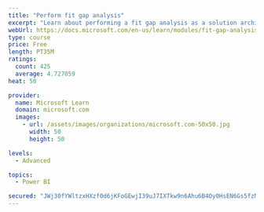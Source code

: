 ```yaml
---
title: "Perform fit gap analysis"
excerpt: "Learn about performing a fit gap analysis as a solution architect for Dynamics 365 and Microsoft Power Platform."
webUrl: https://docs.microsoft.com/en-us/learn/modules/fit-gap-analysis/
type: course
price: Free
length: PT35M
ratings:
  count: 425
  average: 4.727059
heat: 50

provider:
  name: Microsoft Learn
  domain: microsoft.com
  images:
    - url: /assets/images/organizations/microsoft.com-50x50.jpg
      width: 50
      height: 50

levels:
  - Advanced

topics:
  - Power BI

secured: "JWj30fYWltzxHXzf0d6jKFoGEwjI39uJ7IXTkw9n6Ahu6B4Oy0HsEN6Gs5fzM5xwn0KOUDsVRn9/mSf47BtTgATxLDBNFmn/l+nsgLg2KXsdUb0uWq+T/hTNPv4DtEZRxVbLHmI1VwKPZa0DVGqD5U3/P4SijMubzPPnwwFGQPIgovHO2qzwXORnAHSDu8XpEkRNlIMqiMq9Uz4jmLfMcyZVkPicPJXBFodxWt+uXF5uFhzAEKyg4fa/+ONO7P2dSLVOtIHoUOdparRMkHvKDW/l1MHBnG4/C6hnWkHj2UembR++bFFAe6ciGknZUWvFNmYLPe4Y/6S4r/a2jdTFf389yj1CS+yMHui2Tf3rWpwx1xsZ947vaiLkwXa5QDzfKZCrHIaBCTfvXWzGqyHuViMIk8tXaYTTQcHyMOPfAA8=;qIKXfgkgbA++XUvWVgBK/A=="
---
```


